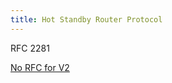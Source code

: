 ```yaml
---
title: Hot Standby Router Protocol
---
```


RFC 2281

[No RFC for V2](https://www.cisco.com/c/en/us/td/docs/ios-xml/ios/ipapp_fhrp/configuration/15-mt/fhp-15-mt-book/fhp-hsrp-v2.html)

